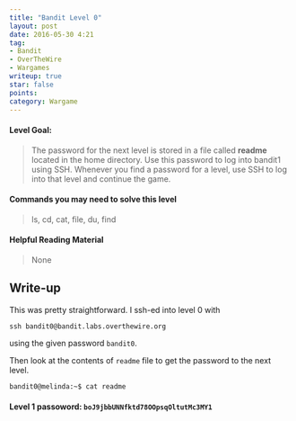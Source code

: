 ```yaml
---
title: "Bandit Level 0"
layout: post
date: 2016-05-30 4:21
tag:
- Bandit
- OverTheWire
- Wargames
writeup: true
star: false
points:
category: Wargame
---
```


#### Level Goal:

>The password for the next level is stored in a file called **readme** located in the home directory. Use this password to log into bandit1 using SSH. Whenever you find a password for a level, use SSH to log into that level and continue the game.

#### Commands you may need to solve this level

>ls, cd, cat, file, du, find

#### Helpful Reading Material

>None

## Write-up

This was pretty straightforward. I ssh-ed into level 0 with

~~~
ssh bandit0@bandit.labs.overthewire.org
~~~

using the given password `bandit0`.

Then look at the contents of `readme` file to get the password to the next level.

~~~bash
bandit0@melinda:~$ cat readme
~~~

#### Level 1 passoword: `boJ9jbbUNNfktd78OOpsqOltutMc3MY1`
